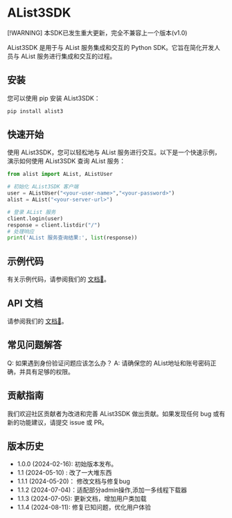 # AList3SDK
[!WARNING]
本SDK已发生重大更新，完全不兼容上一个版本(v1.0)

AList3SDK 是用于与 AList 服务集成和交互的 Python SDK。它旨在简化开发人员与 AList 服务进行集成和交互的过程。

## 安装

您可以使用 pip 安装 AList3SDK：

```bash
pip install alist3
```

## 快速开始

使用 AList3SDK，您可以轻松地与 AList 服务进行交互。以下是一个快速示例，演示如何使用 AList3SDK 查询 AList 服务：

```python
from alist import AList, AListUser

# 初始化 AList3SDK 客户端
user = AListUser("<your-user-name>","<your-password>")
alist = AList("<your-server-url>")

# 登录 AList 服务
client.login(user)
response = client.listdir("/")
# 处理响应
print('AList 服务查询结果:', list(response))
```

## 示例代码

有关示例代码，请参阅我们的 [文档📄](https://alist3sdk.readthedocs.io/examples)。

## API 文档
请参阅我们的 [文档📄](https://alist3sdk.readthedocs.io)。


## 常见问题解答

Q: 如果遇到身份验证问题应该怎么办？
A: 请确保您的 AList地址和账号密码正确，并具有足够的权限。

## 贡献指南

我们欢迎社区贡献者为改进和完善 AList3SDK 做出贡献。如果发现任何 bug 或有新的功能建议，请提交 issue 或 PR。

## 版本历史

- 1.0.0 (2024-02-16): 初始版本发布。
- 1.1 (2024-05-10) : 改了一大堆东西
- 1.1.1 (2024-05-20)： 修改文档与修复bug
- 1.1.2 (2024-07-04)：适配部分admin操作,添加一多线程下载器
- 1.1.3 (2024-07-05): 更新文档，增加用户类加载
- 1.1.4 (2024-08-11): 修复已知问题，优化用户体验